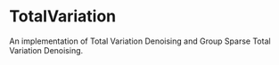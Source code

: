 # TotalVariation

An implementation of Total Variation Denoising and Group Sparse Total Variation
Denoising.
